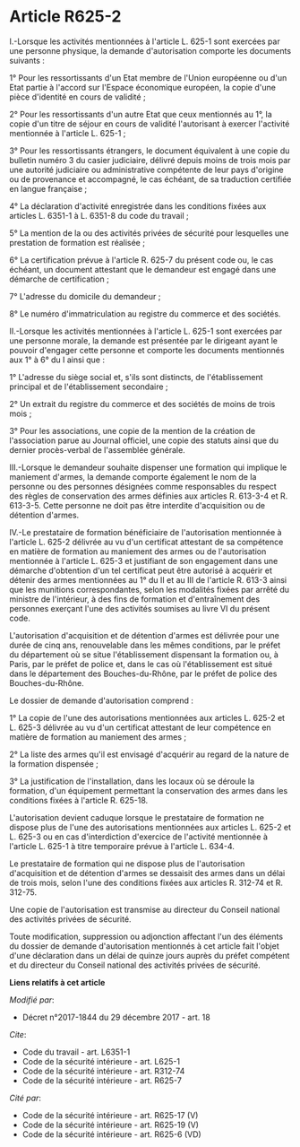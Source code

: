 # Article R625-2

I.-Lorsque les activités mentionnées à l'article L. 625-1 sont exercées par une personne physique, la demande d'autorisation
comporte les documents suivants : 

1° Pour les ressortissants d'un Etat membre de l'Union européenne ou d'un Etat partie à l'accord sur l'Espace économique
européen, la copie d'une pièce d'identité en cours de validité ; 

2° Pour les ressortissants d'un autre Etat que ceux mentionnés au 1°, la copie d'un titre de séjour en cours de validité
l'autorisant à exercer l'activité mentionnée à l'article L. 625-1 ; 

3° Pour les ressortissants étrangers, le document équivalent à une copie du bulletin numéro 3 du casier judiciaire, délivré
depuis moins de trois mois par une autorité judiciaire ou administrative compétente de leur pays d'origine ou de provenance
et accompagné, le cas échéant, de sa traduction certifiée en langue française ; 

4° La déclaration d'activité enregistrée dans les conditions fixées aux articles L. 6351-1 à L. 6351-8 du code du travail ; 

5° La mention de la ou des activités privées de sécurité pour lesquelles une prestation de formation est réalisée ; 

6° La certification prévue à l'article R. 625-7 du présent code ou, le cas échéant, un document attestant que le demandeur
est engagé dans une démarche de certification ; 

7° L'adresse du domicile du demandeur ; 

8° Le numéro d'immatriculation au registre du commerce et des sociétés. 

II.-Lorsque les activités mentionnées à l'article L. 625-1 sont exercées par une personne morale, la demande est présentée
par le dirigeant ayant le pouvoir d'engager cette personne et comporte les documents mentionnés aux 1° à 6° du I ainsi que : 

1° L'adresse du siège social et, s'ils sont distincts, de l'établissement principal et de l'établissement secondaire ; 

2° Un extrait du registre du commerce et des sociétés de moins de trois mois ; 

3° Pour les associations, une copie de la mention de la création de l'association parue au Journal officiel, une copie des
statuts ainsi que du dernier procès-verbal de l'assemblée générale. 

III.-Lorsque le demandeur souhaite dispenser une formation qui implique le maniement d'armes, la demande comporte également
le nom de la personne ou des personnes désignées comme responsables du respect des règles de conservation des armes définies
aux articles R. 613-3-4 et R. 613-3-5. Cette personne ne doit pas être interdite d'acquisition ou de détention d'armes. 

IV.-Le prestataire de formation bénéficiaire de l'autorisation mentionnée à l'article L. 625-2 délivrée au vu d'un certificat
attestant de sa compétence en matière de formation au maniement des armes ou de l'autorisation mentionnée à l'article L.
625-3 et justifiant de son engagement dans une démarche d'obtention d'un tel certificat peut être autorisé à acquérir et
détenir des armes mentionnées au 1° du II et au III de l'article R. 613-3 ainsi que les munitions correspondantes, selon les
modalités fixées par arrêté du ministre de l'intérieur, à des fins de formation et d'entraînement des personnes exerçant
l'une des activités soumises au livre VI du présent code. 

L'autorisation d'acquisition et de détention d'armes est délivrée pour une durée de cinq ans, renouvelable dans les mêmes
conditions, par le préfet du département où se situe l'établissement dispensant la formation ou, à Paris, par le préfet de
police et, dans le cas où l'établissement est situé dans le département des Bouches-du-Rhône, par le préfet de police des
Bouches-du-Rhône. 

Le dossier de demande d'autorisation comprend : 

1° La copie de l'une des autorisations mentionnées aux articles L. 625-2 et L. 625-3 délivrée au vu d'un certificat attestant
de leur compétence en matière de formation au maniement des armes ; 

2° La liste des armes qu'il est envisagé d'acquérir au regard de la nature de la formation dispensée ; 

3° La justification de l'installation, dans les locaux où se déroule la formation, d'un équipement permettant la conservation
des armes dans les conditions fixées à l'article R. 625-18. 

L'autorisation devient caduque lorsque le prestataire de formation ne dispose plus de l'une des autorisations mentionnées aux
articles L. 625-2 et L. 625-3 ou en cas d'interdiction d'exercice de l'activité mentionnée à l'article L. 625-1 à titre
temporaire prévue à l'article L. 634-4. 

Le prestataire de formation qui ne dispose plus de l'autorisation d'acquisition et de détention d'armes se dessaisit des
armes dans un délai de trois mois, selon l'une des conditions fixées aux articles R. 312-74 et R. 312-75. 

Une copie de l'autorisation est transmise au directeur du Conseil national des activités privées de sécurité. 

Toute modification, suppression ou adjonction affectant l'un des éléments du dossier de demande d'autorisation mentionnés à
cet article fait l'objet d'une déclaration dans un délai de quinze jours auprès du préfet compétent et du directeur du
Conseil national des activités privées de sécurité.

**Liens relatifs à cet article**

_Modifié par_:

  - Décret n°2017-1844 du 29 décembre 2017 - art. 18

_Cite_:

  - Code du travail - art. L6351-1
  - Code de la sécurité intérieure - art. L625-1
  - Code de la sécurité intérieure - art. R312-74
  - Code de la sécurité intérieure - art. R625-7

_Cité par_:

  - Code de la sécurité intérieure - art. R625-17 (V)
  - Code de la sécurité intérieure - art. R625-19 (V)
  - Code de la sécurité intérieure - art. R625-6 (VD)
